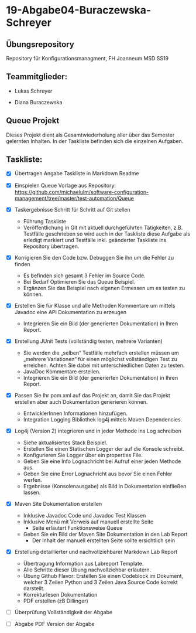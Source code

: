 # 19-Abgabe04-Buraczewska-Schreyer



## Übungsrepository ##

Repository für Konfigurationsmanagment, FH Joanneum MSD SS19



## Teammitglieder: ##

- Lukas Schreyer

- Diana Buraczewska

  

## Queue Projekt ##

Dieses Projekt dient als Gesamtwiederholung aller über das Semester gelernten Inhalten. In der Taskliste befinden sich die einzelnen Aufgaben.



## Taskliste: ##

- [x] Übertragen Angabe Taskliste in Markdown Readme
- [x] Einspielen Queue Vorlage aus Repository: https://github.com/michaelulm/software-configuration-management/tree/master/test-automation/Queue
- [x] Taskergebnisse Schritt für Schritt auf Git stellen
  - Führung Taskliste
  - Veröffentlichung in Git mit aktuell durchgeführten Tätigkeiten, z.B. Testfälle geschrieben so wird auch in der Taskliste diese Aufgabe als erledigt markiert und Testfälle inkl. geänderter Taskliste ins Repository übertragen.
- [x] Korrigieren Sie den Code bzw. Debuggen Sie ihn um die Fehler zu finden
  - Es befinden sich gesamt 3 Fehler im Source Code.
  - Bei Bedarf Optimieren Sie das Queue Beispiel.
  - Ergänzen Sie das Beispiel nach eigenen Ermessen um es testen zu können.
- [x] Erstellen Sie für Klasse und alle Methoden Kommentare um mittels Javadoc eine API Dokumentation zu erzeugen
  - Integrieren Sie ein Bild (der generierten Dokumentation) in Ihren Report.
- [x] Erstellung JUnit Tests (vollständig testen, mehrere Varianten)
  - Sie werden die „selben“ Testfälle mehrfach erstellen müssen um „mehrere Variationen“ für einen möglichst vollständigen Test zu erreichen. Achten Sie dabei mit unterschiedlichen Daten zu testen.
  - JavaDoc Kommentare erstellen.
  - Integrieren Sie ein Bild (der generierten Dokumentation) in Ihren Report.
- [x] Passen Sie Ihr pom.xml auf das Projekt an, damit Sie das Projekt erstellen aber auch Dokumentation generieren können.
  - EntwicklerInnen Informationen hinzufügen.
  - Integration Logging Bibliothek log4j mittels Maven Dependencies.
- [x] Log4j (Version 2) integrieren und in jeder Methode ins Log schreiben
  - Siehe aktualisiertes Stack Beispiel.
  - Erstellen Sie einen Statischen Logger der auf die Konsole schreibt.
  - Konfigurieren Sie Logger über ein properties File.
  - Geben Sie eine Info Lognachricht bei Aufruf einer jeden Methode aus.
  - Geben Sie eine Error Lognachricht aus bevor Sie einen Fehler werfen.
  - Ergebnisse (Konsolenausgabe) als Bild in Dokumentation einfließen lassen.
- [x] Maven Site Dokumentation erstellen
  - Inklusive Javadoc Code und Javadoc Test Klassen
  - Inklusive Menü mit Verweis auf manuell erstellte Seite
    - Seite erläutert Funktionsweise Queue
  - Geben Sie ein Bild der Maven Site Dokumentation in den Lab Report
    - Der Inhalt der manuell erstellten Seite sollte ersichtlich sein
- [x] Erstellung detaillierter und nachvollziehbarer Markdown Lab Report
  - Übertragung Information aus Labreport Template.
  - Alle Schritte dieser Übung nachvollziehbar erläutern.
  - Übung Github Flavor: Erstellen Sie einen Codeblock im Dokument, welcher 3 Zeilen Python und 3 Zeilen Java Source Code korrekt darstellt.
  - Korrekturlesen Dokumentation
  - PDF erstellen (zB Dillinger)
- [ ] Überprüfung Vollständigkeit der Abgabe
- [ ] Abgabe PDF Version der Abgabe

